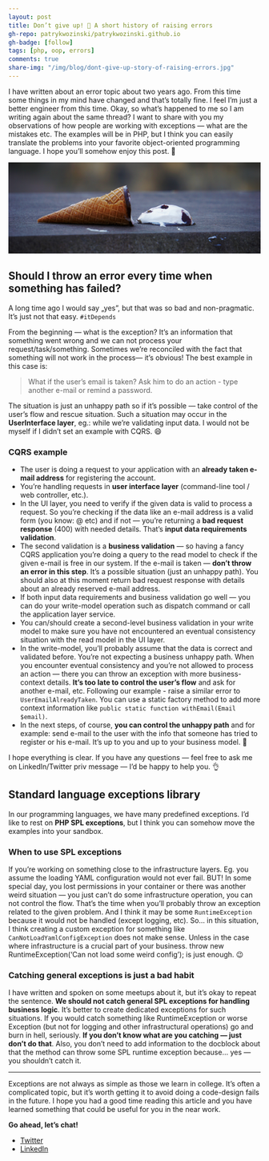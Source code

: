 ```yaml
---
layout: post
title: Don’t give up! 🙌 A short history of raising errors
gh-repo: patrykwozinski/patrykwozinski.github.io
gh-badge: [follow]
tags: [php, oop, errors]
comments: true
share-img: "/img/blog/dont-give-up-story-of-raising-errors.jpg"
---
```


I have written about an error topic about two years ago. From this time some things in my mind have changed and that’s totally fine. I feel I’m just a better engineer from this time.
Okay, so what’s happened to me so I am writing again about the same thread? I want to share with you my observations of how people are working with exceptions — what are the mistakes etc. The examples will be in PHP, but I think you can easily translate the problems into your favorite object-oriented programming language.
I hope you’ll somehow enjoy this post. 🍪

<p align="center">
    <img src="/img/blog/dont-give-up-story-of-raising-errors.jpg" alt="Software architecture goals"/>
</p>

## Should I throw an error every time when something has failed?
A long time ago I would say „yes”, but that was so bad and non-pragmatic. It’s just not that easy. `#itDepends`

From the beginning — what is the exception? It’s an information that something went wrong and we can not process your request/task/something. Sometimes we’re reconciled with the fact that something will not work in the process— it’s obvious! The best example in this case is:
> What if the user’s email is taken?
> Ask him to do an action - type another e-mail or remind a password.

The situation is just an unhappy path so if it’s possible — take control of the user’s flow and rescue situation. Such a situation may occur in the **UserInterface layer**, eg.: while we’re validating input data.
I would not be myself if I didn’t set an example with CQRS. 😄

### CQRS example
- The user is doing a request to your application with an **already taken e-mail address** for registering the account.
- You’re handling requests in **user interface layer** (command-line tool / web controller, etc.).
- In the UI layer, you need to verify if the given data is valid to process a request. So you’re checking if the data like an e-mail address is a valid form (you know: @ etc) and if not — you’re returning a **bad request response** (400) with needed details. That’s **input data requirements validation**.
- The second validation is a **business validation** — so having a fancy CQRS application you’re doing a query to the read model to check if the given e-mail is free in our system. If the e-mail is taken — **don’t throw an error in this step**. It’s a possible situation (just an unhappy path). You should also at this moment return bad request response with details about an already reserved e-mail address.
- If both input data requirements and business validation go well — you can do your write-model operation such as dispatch command or call the application layer service.
- You can/should create a second-level business validation in your write model to make sure you have not encountered an eventual consistency situation with the read model in the UI layer.
- In the write-model, you’ll probably assume that the data is correct and validated before. You’re not expecting a business unhappy path. When you encounter eventual consistency and you’re not allowed to process an action — there you can throw an exception with more business-context details. **It’s too late to control the user’s flow** and ask for another e-mail, etc. Following our example - raise a similar error to `UserEmailAlreadyTaken`. You can use a static factory method to add more context information like `public static function withEmail(Email $email)`.
- In the next steps, of course, **you can control the unhappy path** and for example: send e-mail to the user with the info that someone has tried to register or his e-mail. It’s up to you and up to your business model. 💸

I hope everything is clear. If you have any questions — feel free to ask me on LinkedIn/Twitter priv message — I’d be happy to help you. 👌

## Standard language exceptions library
In our programming languages, we have many predefined exceptions. I’d like to rest on **PHP SPL exceptions**, but I think you can somehow move the examples into your sandbox.

### When to use SPL exceptions
If you’re working on something close to the infrastructure layers. Eg. you assume the loading YAML configuration would not ever fail. BUT! In some special day, you lost permissions in your container or there was another weird situation — you just can’t do some infrastructure operation, you can not control the flow. That’s the time when you’ll probably throw an exception related to the given problem. And I think it may be some `RuntimeException` because it would not be handled (except logging, etc). So… in this situation, I think creating a custom exception for something like `CanNotLoadYamlConfigException` does not make sense. Unless in the case where infrastructure is a crucial part of your business. throw new RuntimeException(‘Can not load some weird config’); is just enough. 😉

### Catching general exceptions is just a bad habit
I have written and spoken on some meetups about it, but it’s okay to repeat the sentence. **We should not catch general SPL exceptions for handling business logic**. It’s better to create dedicated exceptions for such situations. If you would catch something like RuntimeException or worse Exception (but not for logging and other infrastructural operations) go and burn in hell, seriously. **If you don’t know what are you catching — just don’t do that**.
Also, you don’t need to add information to the docblock about that the method can throw some SPL runtime exception because… yes — you shouldn’t catch it.

---

Exceptions are not always as simple as those we learn in college. It’s often a complicated topic, but it’s worth getting it to avoid doing a code-design fails in the future. I hope you had a good time reading this article and you have learned something that could be useful for you in the near work.

**Go ahead, let’s chat!**
- [Twitter](https://twitter.com/patrykwozinski)
- [LinkedIn](https://www.linkedin.com/in/patrykwozinski)
